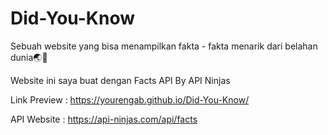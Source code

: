 # Did-You-Know
Sebuah website yang bisa menampilkan fakta - fakta menarik dari belahan dunia🌏📄

Website ini saya buat dengan Facts API By API Ninjas


Link Preview : https://yourengab.github.io/Did-You-Know/

API Website : https://api-ninjas.com/api/facts
